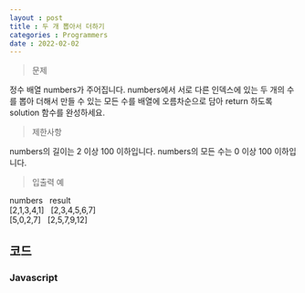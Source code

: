 ```yaml
---
layout : post
title : 두 개 뽑아서 더하기
categories : Programmers
date : 2022-02-02
---
```

> 문제 <br>

정수 배열 numbers가 주어집니다. numbers에서 서로 다른 인덱스에 있는 두 개의 수를 뽑아 더해서 만들 수 있는 모든 수를 배열에 오름차순으로 담아 return 하도록 solution 함수를 완성하세요.

> 제한사항<br>

numbers의 길이는 2 이상 100 이하입니다.
numbers의 모든 수는 0 이상 100 이하입니다.

> 입출력 예<br>

numbers &nbsp;	result<br>
[2,1,3,4,1] &nbsp; [2,3,4,5,6,7]<br>
[5,0,2,7] &nbsp; [2,5,7,9,12]<br>

## 코드
### Javascript

<script src="https://gist.github.com/kwontaehoon/cffb8c68320c909553027977664bf919.js"></script>